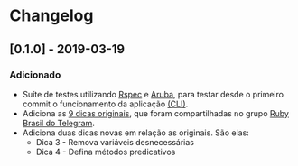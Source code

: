# Changelog

## [0.1.0] - 2019-03-19
### Adicionado
- Suíte de testes utilizando [Rspec](https://github.com/rspec/rspec) e [Aruba](https://github.com/cucumber/aruba), para testar desde o primeiro commit o funcionamento da aplicação [(CLI)](https://pt.wikipedia.org/wiki/Interface_de_linha_de_comandos).
- Adiciona as [9 dicas originais](https://t.me/rubybrasil/82504), que foram compartilhadas no grupo [Ruby Brasil do Telegram](https://t.me/rubybrasil).
- Adiciona duas dicas novas em relação as originais. São elas:
  * Dica 3 - Remova variáveis desnecessárias
  * Dica 4 - Defina métodos predicativos

